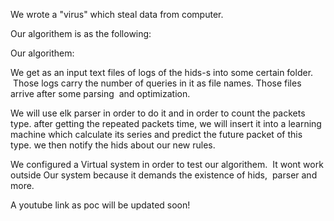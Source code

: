 We wrote a "virus" which steal data from computer.

Our algorithem is as the following:

Our algorithem:

We get as an input text files of logs of the hids-s into some certain folder.  Those logs carry the number of queries in it as file names. Those files arrive after some parsing  and optimization.

We will use elk parser in order to do it and in order to count the packets type.
after getting the repeated packets time, we will insert it into a learning machine which calculate its series and predict the future packet of this type. we then notify the hids about our new rules.


We configured a Virtual  system in order to test our algorithem.  It wont work outside Our system because it demands the existence of hids,  parser and more. 

A youtube link as poc will be updated soon!
